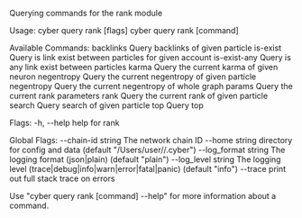 Querying commands for the rank module

Usage:
  cyber query rank [flags]
  cyber query rank [command]

Available Commands:
  backlinks    Query backlinks of given particle
  is-exist     Query is link exist between particles for given account
  is-exist-any Query is any link exist between particles
  karma        Query the current karma of given neuron
  negentropy   Query the current negentropy of given particle
  negentropy   Query the current negentropy of whole graph
  params       Query the current rank parameters
  rank         Query the current rank of given particle
  search       Query search of given particle
  top          Query top

Flags:
  -h, --help   help for rank

Global Flags:
      --chain-id string     The network chain ID
      --home string         directory for config and data (default "/Users/user//.cyber")
      --log_format string   The logging format (json|plain) (default "plain")
      --log_level string    The logging level (trace|debug|info|warn|error|fatal|panic) (default "info")
      --trace               print out full stack trace on errors

Use "cyber query rank [command] --help" for more information about a command.
